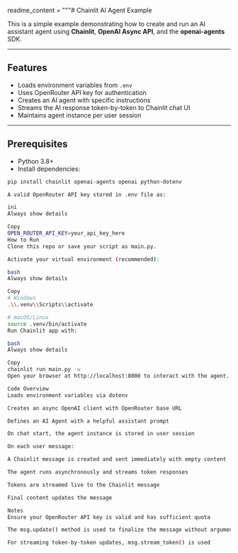 readme_content = """# Chainlit AI Agent Example

This is a simple example demonstrating how to create and run an AI assistant agent using **Chainlit**, **OpenAI Async API**, and the **openai-agents** SDK.

---

## Features

- Loads environment variables from `.env`
- Uses OpenRouter API key for authentication
- Creates an AI agent with specific instructions
- Streams the AI response token-by-token to Chainlit chat UI
- Maintains agent instance per user session

---

## Prerequisites

- Python 3.8+
- Install dependencies:

```bash
pip install chainlit openai-agents openai python-dotenv

A valid OpenRouter API key stored in .env file as:

ini
Always show details

Copy
OPEN_ROUTER_API_KEY=your_api_key_here
How to Run
Clone this repo or save your script as main.py.

Activate your virtual environment (recommended):

bash
Always show details

Copy
# Windows
.\\.venv\\Scripts\\activate

# macOS/Linux
source .venv/bin/activate
Run Chainlit app with:

bash
Always show details

Copy
chainlit run main.py -w
Open your browser at http://localhost:8000 to interact with the agent.

Code Overview
Loads environment variables via dotenv

Creates an async OpenAI client with OpenRouter base URL

Defines an AI Agent with a helpful assistant prompt

On chat start, the agent instance is stored in user session

On each user message:

A Chainlit message is created and sent immediately with empty content

The agent runs asynchronously and streams token responses

Tokens are streamed live to the Chainlit message

Final content updates the message

Notes
Ensure your OpenRouter API key is valid and has sufficient quota

The msg.update() method is used to finalize the message without arguments

For streaming token-by-token updates, msg.stream_token() is used
